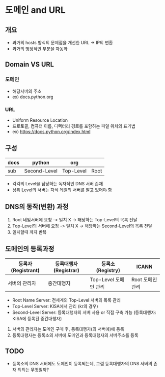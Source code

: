 # 도메인 and URL
## 개요
* 과거의 hosts 방식의 문제점을 개선한 URL -> IP의 변환
* 과거의 행정적인 부분을 자동화

## Domain VS URL
### 도메인
* 해당서버의 주소
* ex) docs.python.org

### URL
* Uniform Resource Location
* 프로토콜, 컴퓨터 이름, 디렉터리 경로를 포함하는 파일 위치의 표기법
* ex) https://docs.python.org/index.html

## 구성
| docs | python | org | |
|------|--------|-----|-|
| sub | Second-Level | Top-Level | Root |

* 각각의 Level을 담당하는 독자적인 DNS 서버 존재
* 상위 Level의 서버는 자식 레벨의 서버를 알고 있어야 함

## DNS의 동작(변환) 과정
1. Root 네임서버에 요청 -> 일치 X -> 해당하는 Top-Level의 목록 전달
2. Top-Level의 서버에 요청 -> 일치 X -> 해당하는 Second-Level의 목록 전달
3. 일치할때 까지 반복

## 도메인의 등록과정
| 등록자(Registrant) | 등록대행자(Registrar) | 등록소 (Registry) | ICANN |
|-------------------|----------------------|-------------------|------|
| 서버의 관리자 | 중간대행자 | Top-Level 도메인 관리 | Root 도메인 관리 |

* Root Name Server: 전세계의 Top-Level 서버의 목록 관리
* Top-Level Server: KISA에서 관리 (kr의 경우)
* Second-Level Server: 등록대행자의 서버 사용 or 직접 구축 가능 (등록대행자: KISA에 등록된 중간대행자)

1. 서버의 관리자는 도메인 구매 후, 등록대행자(의 서버에)에 등록
2. 등록대행자는 등록소의 서버에 도메인과 등록대행자의 서버주소를 등록

## TODO
* 등록소의 DNS 서버에도 도메인이 등록되는데, 그럼 등록대행자의 DNS 서버의 존재 의의는 무엇일까?